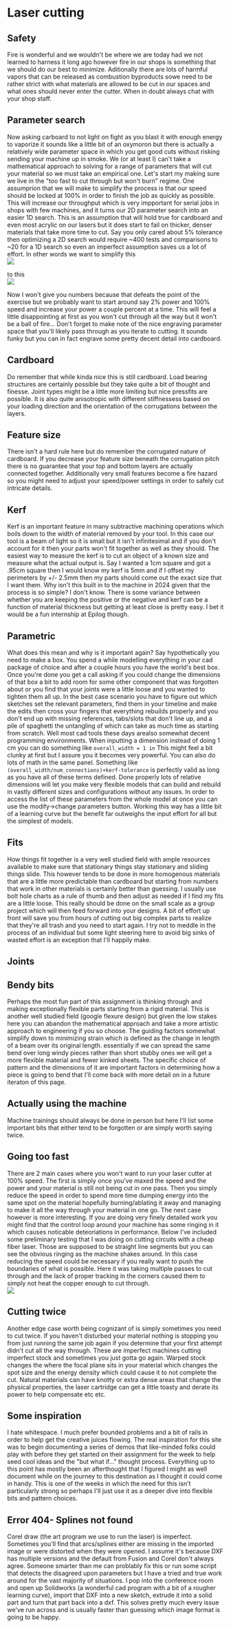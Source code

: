 # Laser cutting

## Safety
Fire is wonderful and we wouldn't be where we are today had we not learned to harness it long ago however fire in our shops is something that we should do our best to minimize.  Aditionally there are lots of harmful vapors that can be released as combustion byproducts sowe need to be rather strict with what materials are allowed to be cut in our spaces and what ones should never enter the cutter.  When in doubt always chat with your shop staff.  

## Parameter search
Now asking carboard to not light on fight as you blast it with enough energy to vaporize it sounds like a little bit of an oxymoron but there is actually a relatively wide parameter space in which you get good cuts without risking sending your machine up in smoke.  We (or at least I) can't take a mathematical approach to solving for a range of parameters that will cut your material so we must take an empirical one.  Let's start my making sure we live in the "too fast to cut through but won't burn" regime.  One assumprion that we will make to simplify the process is that our speed should be locked at 100% in order to finish the job as quickly as possible.  This will increase our throughput which is very impportant for serial jobs in shops with few machines, and it turns our 2D parameter search into an easier 1D search.  This is an assumption that will hold true for cardboard and even most acrylic on our lasers but it does start to fail on thicker, denser materials that take more time to cut.  Say you only cared about 5% tolerance then optimizing a 2D search would require ~400 tests and comparisons to ~20 for a 1D search so even an imperfect assumption saves us a lot of effort.  In other words we want to simplify this  
 ![](images/laser/search_small.jpg)
  
to this  
![](images/laser/power_small.jpg)
  
Now I won't give you numbers because that defeats the point of the exercise but we probably want to start around say 2% power and 100% speed and increase your power a couple percent at a time.  This will feel a little disappointing at first as you won't cut through all the way but it won't be a ball of fire... Don't forget to make note of the nice engraving parameter space that you'll likely pass through as you iterate to cutting.  It sounds funky but you can in fact engrave some pretty decent detail into cardboard.

## Cardboard
Do remember that while kinda nice this is still cardboard.  Load bearing structures are certainly possible but they take quite a bit of thought and finesse.  Joint types might be a little more limiting but nice pressfits are possible.  It is also quite anisotropic with different stiffnessess based on your loading direction and the orientation of the corrugations between the layers.

## Feature size
There isn't a hard rule here but do remember the corrugated nature of cardboard.  If you decrease your feature size beneath the corrugation pitch there is no guarantee that your top and bottom layers are actually connected together.  Additionally very small features become a fire hazard so you might need to adjust your speed/power settings in order to safely cut intricate details.

## Kerf
Kerf is an important feature in many subtractive machining operations which boils down to the width of material removed by your tool.  In this case our tool is a beam of light so it is small but it isn't infinitesimal and if you don't account for it then your parts won't fit together as well as they should.  The easiest way to measure the kerf is to cut an object of a known size and measure what the actual output is.  Say I wanted a 1cm square and got a .95cm square then I would know my kerf is 5mm and if I offset my perimeters by +/- 2.5mm then my parts should come out the exact size that I want them.  Why isn't this built in to the machine in 2024 given that the process is so simple? I don't know.  There is some variance between whether you are keeping the positive or the negative and kerf can be a function of material thickness but getting at least close is pretty easy.  I bet it would be a fun internship at Epilog though.

## Parametric
What does this mean and why is it important again?  Say hypothetically you need to make a box.  You spend a while modelling everything in your cad package of choice and after a couple hours you have the world's best box.  Once you're done you get a call asking if you could change the dimensions of that box a bit to add room for some other component that was forgotten about or you find that your joints were a little loose and you wanted to tighten them all up.  In the best case scenario you have to figure out which sketches set the relevant parameters, find them in your timeline and make the edits then cross your fingers that everything rebuilds properly and you don't end up with missing references, tabs/slots that don't line up, and a pile of spaghetti the untangling of which can take as much time as starting from scratch.  Well most cad tools these days arealso somewhat decent programming environments.  When inputting a dimension instead of doing 1 cm you can do something like ```overall_width = 1 in``` This might feel a bit clunky at first but I assure you it becomes very powerful.  You can also do lots of math in the same panel.  Something like ```(overall_width/num_connections)+kerf-tolerance``` is perfectly valid as long as you have all of these terms defined.  Done properly lots of relative dimensions will let you make very flexible models that can build and rebuild in vastly different sizes and configurations without any issues.  In order to access the list of these parameters from the whole model at once you can use the modify->change parameters button.  Working this way has a little bit of a learning curve but the benefit far outweighs the input effort for all but the simplest of models.


## Fits
How things fit together is a very well studied field with ample resources available to make sure that stationary things stay stationary and sliding things slide.  This however tends to be done in more homogenous materials that are a little more predictable than cardboard but starting from numbers that work in other materials is certainly better than guessing.  I usually use bolt hole charts as a rule of thumb and then adjust as needed if I find my fits are a little loose.  This really should be done on the small scale as a group project which will then feed forward into your designs.  A bit of effort up front will save you from hours of cutting out big complex parts to realize that they're all trash and you need to start again.  I try not to meddle in the process of an individual but some light steering here to avoid big sinks of wasted effort is an exception that I'll happily make.


## Joints

## Bendy bits
Perhaps the most fun part of this assignment is thinking through and making exceptionally flexible parts starting from a rigid material.  This is another well studied field (google flexure design) but given the low stakes here you can abandon the mathematical approach and take a more artistic approach to engineering if you so choose.  The guiding factors somewhat simplify down to minimizing strain which is defined as the change in length of a beam over its original length.  essentially if we can spread the same bend over long windy pieces rather than short stubby ones we will get a more flexible material and fewer kinked sheets.  The specific choice of pattern and the dimensions of it are important factors in determining how a piece is going to bend that I'll come back with more detail on in a future iteraton of this page.  

## Actually using the machine
Machine trainings should always be done in person but here I'll list some important bits that either tend to be forgotten or are simply worth saying twice.

## Going too fast
There are 2 main cases where you won't want to run your laser cutter at 100% speed.  The first is simply once you've maxed the speed and the power and your material is still not being cut in one pass.  Then you simply reduce the speed in order to spend more time dumping energy into the same spot on the material hopefully burning/ablating it away and managing to make it all the way through your material in one go.  The next case however is more interesting.  If you are doing very finely detailed work you might find that the control loop around your machine has some ringing in it which causes noticable deteoriations in performance.  Below I've included some preliminary testing that I was doing on cutting circuits with a cheap fiber laser.  Those are supposed to be straight line segments but you can see the obvious ringing as the machine shakes around.  In this case reducing the speed could be necessary if you really want to push the boundaries of what is possible.  Here it was taking multiple passes to cut through and the lack of proper tracking in the corners caused them to simply not heat the copper enough to cut through.  
![](images/laser/trace_small.jpg)
  

## Cutting twice
Another edge case worth being cognizant of is simply sometimes you need to cut twice.  If you haven't disturbed your material nothing is stopping you from just running the same job again if you determine that your first attempt didn't cut all the way through.  These are imperfect machines cutting imperfect stock and sometimes you just gotta go again.  Warped stock changes the where the focal plane sits in your material which changes the spot size and the energy density which could cause it to not complete the cut.  Natural materials can have knotty or extra dense areas that change the physical properties, the laser cartridge can get a little toasty and derate its power to help compensate etc etc.  

## Some inspiration
I hate whitespace.  I much prefer bounded problems and a bit of rails in order to help get the creative juices flowing.  The real inspiration for this site was to begin documenting a series of demos that like-minded folks could play with before they get started on their assignment for the week to help seed cool ideas and the "but what if..." thought process.  Everything up to this point has mostly been an afterthought that I figured I might as well document while on the journey to this destination as I thought it could come in handy.  This is one of the weeks in which the need for this isn't particularly strong so perhaps I'll just use it as a deeper dive into flexible bits and pattern choices.

## Error 404- Splines not found  
Corel draw (the art program we use to run the laser) is imperfect.  Sometimes you'll find that arcs/splines either are missing in the imported image or were distorted when they were opened.  I assume it's because DXF has multiple versions and the default from Fusion and Corel don't always agree.  Someone smarter than me can problably fix this or run some script that detects the disagreed upon parameters but I have a tried and true work around for the vast majority of situations.  I pop into the conference room and open up Solidworks (a wonderful cad program with a bit of a rougher learning curve), import that DXF into a new sketch, extrude it into a solid part and turn that part back into a dxf.  This solves pretty much every issue we've run across and is usually faster than guessing which image format is going to be happy.


<!-- Google tag (gtag.js) -->
<script async src="https://www.googletagmanager.com/gtag/js?id=G-YT7Z6VQ5M4"></script>
<script>
  window.dataLayer = window.dataLayer || [];
  function gtag(){dataLayer.push(arguments);}
  gtag('js', new Date());

  gtag('config', 'G-YT7Z6VQ5M4');
</script>